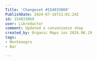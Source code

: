 ```yaml
---
Title: 'Changeset #154033069'
PublishDate: 2024-07-16T21:01:24Z
id: 154033069
user: Libredactor
comment: Updated a convenience shop
created_by: Organic Maps ios 2024.06.19
tags:
- Montenegro
- Bar

---
```

